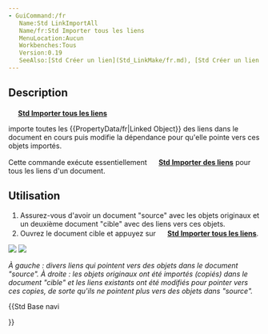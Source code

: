 ```yaml
---
- GuiCommand:/fr
   Name:Std LinkImportAll
   Name/fr:Std Importer tous les liens
   MenuLocation:Aucun
   Workbenches:Tous
   Version:0.19
   SeeAlso:[Std Créer un lien](Std_LinkMake/fr.md), [Std Créer un lien relatif](Std_LinkMakeRelative/fr.md), [Std Importer des liens](Std_LinkImport/fr.md)
---
```


## Description


**<img src=images/Std_LinkImportAll.svg style="width:16px"> [Std Importer tous les liens](Std_LinkImportAll/fr.md)**

importe toutes les {{PropertyData/fr|Linked Object}} des liens dans le document en cours puis modifie la dépendance pour qu\'elle pointe vers ces objets importés.

Cette commande exécute essentiellement **<img src=images/Std_LinkImport.svg style="width:16px"> [Std Importer des liens](Std_LinkImport/fr.md)** pour tous les liens d\'un document.

## Utilisation

1.  Assurez-vous d\'avoir un document \"source\" avec les objets originaux et un deuxième document \"cible\" avec des liens vers ces objets.
2.  Ouvrez le document cible et appuyez sur **<img src=images/Std_LinkImportAll.svg style="width:16px"> [Std Importer tous les liens](Std_LinkImportAll/fr.md)**.

![](images/Std_Link_tree_import_all_1_example.png ) ![](images/Std_Link_tree_import_all_2_example.png )


*À gauche : divers liens qui pointent vers des objets dans le document "source". À droite : les objets originaux ont été importés (copiés) dans le document "cible" et les liens existants ont été modifiés pour pointer vers ces copies, de sorte qu'ils ne pointent plus vers des objets dans "source".*





{{Std Base navi

}}  
